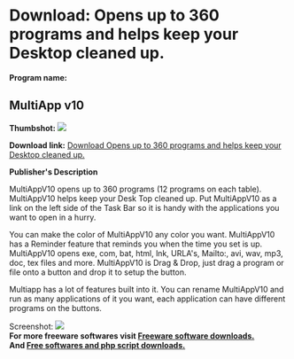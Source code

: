 # Download: Opens up to 360 programs and helps keep your Desktop cleaned up.

**Program name:**

## MultiApp v10

  
**Thumbshot:** ![](http://www.freewarefiles.com/screenshot/multiapp10_md.gif)   
  
**Download link:** [Download Opens up to 360 programs and helps keep your Desktop cleaned up.](http://freesoftwares.boysofts.com/MultiApp-V_program_21938.html)  
  


**Publisher's Description**  
  


MultiAppV10 opens up to 360 programs (12 programs on each table). MultiAppV10 helps keep your Desk Top cleaned up. Put MultiAppV10 as a link on the left side of the Task Bar so it is handy with the applications you want to open in a hurry. 

You can make the color of MultiAppV10 any color you want. MultiAppV10 has a Reminder feature that reminds you when the time you set is up. MultiAppV10 opens exe, com, bat, html, lnk, URLA's, Mailto:, avi, wav, mp3, doc, tex files and more. MultiAppV10 is Drag & Drop, just drag a program or file onto a button and drop it to setup the button. 

Multiapp has a lot of features built into it. You can rename MultiAppV10 and run as many applications of it you want, each application can have different programs on the buttons. 

  
  
Screenshot: ![](http://www.freewarefiles.com/screenshot/multiapp10.gif)   
**For more freeware softwares visit [Freeware software downloads.](http://freesoftwares.boysofts.com/)**   
**And [Free softwares and php script downloads.](http://www.boysofts.com/)**
